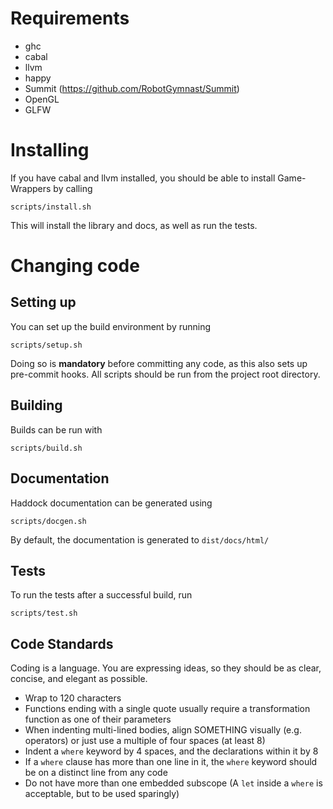 # Requirements

 * ghc
 * cabal
 * llvm
 * happy
 * Summit (https://github.com/RobotGymnast/Summit)
 * OpenGL
 * GLFW

# Installing

If you have cabal and llvm installed, you should be able to install Game-Wrappers by calling

    scripts/install.sh

This will install the library and docs, as well as run the tests.

# Changing code

## Setting up

You can set up the build environment by running

    scripts/setup.sh

Doing so is **mandatory** before committing any code, as this also sets up pre-commit hooks.
All scripts should be run from the project root directory.

## Building

Builds can be run with

    scripts/build.sh

## Documentation

Haddock documentation can be generated using

    scripts/docgen.sh

By default, the documentation is generated to `dist/docs/html/`

## Tests

To run the tests after a successful build, run

    scripts/test.sh

## Code Standards

Coding is a language. You are expressing ideas, so they should be as clear, concise, and elegant as possible.

 * Wrap to 120 characters
 * Functions ending with a single quote usually require a transformation function as one of their parameters
 * When indenting multi-lined bodies, align SOMETHING visually (e.g. operators)
   or just use a multiple of four spaces (at least 8)
 * Indent a `where` keyword by 4 spaces, and the declarations within it by 8
 * If a `where` clause has more than one line in it, the `where` keyword should be on a distinct line from any code
 * Do not have more than one embedded subscope (A `let` inside a `where` is acceptable, but to be used sparingly)
